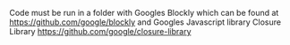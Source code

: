Code must be run in a folder with Googles Blockly which can be found at https://github.com/google/blockly and Googles Javascript library Closure Library https://github.com/google/closure-library